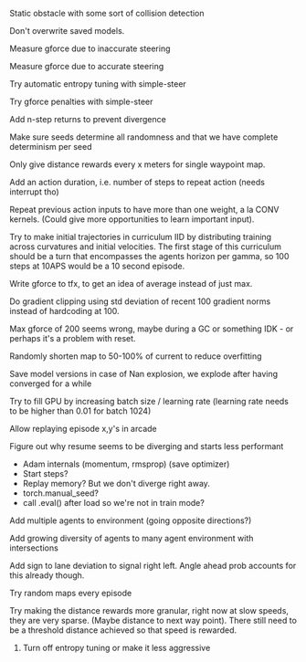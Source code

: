 Static obstacle with some sort of collision detection

Don't overwrite saved models.

Measure gforce due to inaccurate steering

Measure gforce due to accurate steering

Try automatic entropy tuning with simple-steer

Try gforce penalties with simple-steer

Add n-step returns to prevent divergence

Make sure seeds determine all randomness and that we have complete determinism per seed

Only give distance rewards every x meters for single waypoint map.

Add an action duration, i.e. number of steps to repeat action (needs interrupt tho)

Repeat previous action inputs to have more than one weight, a la CONV kernels. (Could give more opportunities to learn important input).


Try to make initial trajectories in curriculum IID by distributing training across curvatures and initial velocities.
The first stage of this curriculum should be a turn that encompasses the agents horizon per gamma, so 100 steps at 10APS would be a 10 second episode.

Write gforce to tfx, to get an idea of average instead of just max.

Do gradient clipping using std deviation of recent 100 gradient norms instead of hardcoding at 100.

Max gforce of 200 seems wrong, maybe
during a GC or something IDK - or perhaps it's a problem with reset.


Randomly shorten map to 50-100% of current to reduce overfitting

Save model versions in case of Nan explosion, we explode after having converged for a while



Try to fill GPU by increasing batch size / learning rate (learning rate needs to be higher than 0.01 for batch 1024)



Allow replaying episode x,y's in arcade

Figure out why resume seems to be diverging and starts less performant
 - Adam internals (momentum, rmsprop) (save optimizer)
 - Start steps?
 - Replay memory? But we don't diverge right away.
 - torch.manual_seed?
 - call .eval() after load so we're not in train mode?

Add multiple agents to environment (going opposite directions?)

Add growing diversity of agents to many agent environment with intersections

Add sign to lane deviation to signal right left. Angle ahead prob accounts for this already though.

Try random maps every episode

Try making the distance rewards more granular, right now at slow speeds, they
are very sparse. (Maybe distance to next way point). There still need to be a 
threshold distance achieved so that speed is rewarded. 

1) Turn off entropy tuning or make it less aggressive
